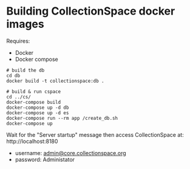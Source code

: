 # Building CollectionSpace docker images

Requires:

- Docker
- Docker compose

```
# build the db
cd db
docker build -t collectionspace:db .

# build & run cspace
cd ../cs/
docker-compose build
docker-compose up -d db
docker-compose up -d es
docker-compose run --rm app /create_db.sh
docker-compose up
```

Wait for the "Server startup" message then access CollectionSpace at: http://localhost:8180

- username: admin@core.collectionspace.org
- password: Administator
